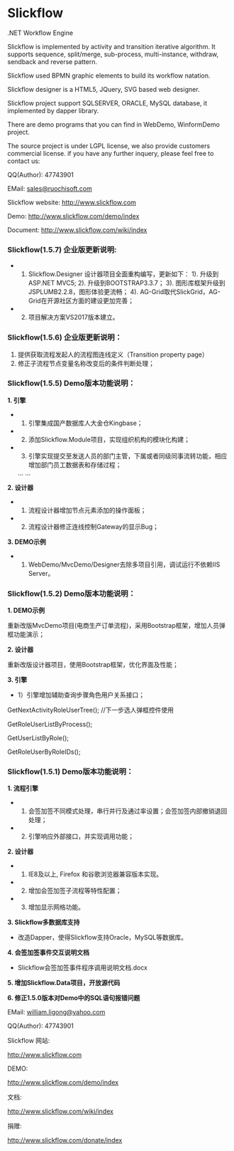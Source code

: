﻿# Slickflow
.NET Workflow Engine

Slickflow is implemented by activity and transition iterative algorithm. It supports sequence, split/merge, sub-process, multi-instance, withdraw, sendback and reverse pattern.

Slickflow used BPMN graphic elements to build its workflow natation.

Slickflow designer is a HTML5, JQuery, SVG based web designer.

Slickflow project support SQLSERVER, ORACLE, MySQL database, it implemented by dapper library.

There are demo programs that you can find in WebDemo, WinformDemo project.

The source project is under LGPL license, we also provide customers commercial license. if you have any further inquery, please feel free to contact us: 


QQ(Author): 47743901

EMail: sales@ruochisoft.com

Slickflow website:
http://www.slickflow.com

Demo:
http://www.slickflow.com/demo/index

Document:
http://www.slickflow.com/wiki/index


### Slickflow(1.5.7) 企业版更新说明:
- 1. Slickflow.Designer 设计器项目全面重构编写，更新如下：
  1). 升级到ASP.NET MVC5;
  2). 升级到BOOTSTRAP3.3.7；
  3). 图形库框架升级到JSPLUMB2.2.8，图形体验更流畅；
  4). AG-Grid取代SlickGrid，AG-Grid在开源社区方面的建设更加完善；
- 2. 项目解决方案VS2017版本建立。

### Slickflow(1.5.6) 企业版更新说明：
1. 提供获取流程发起人的流程图连线定义（Transition property page）
2. 修正子流程节点变量名称改变后的条件判断处理；


### Slickflow(1.5.5) Demo版本功能说明：
**1. 引擎**

- 1) 引擎集成国产数据库人大金仓Kingbase；

- 2) 添加Slickflow.Module项目，实现组织机构的模块化构建；

- 3) 引擎实现提交至发送人员的部门主管，下属或者同级同事流转功能，相应增加部门员工数据表和存储过程；

  <Transition>
    ...
    <Receiver type="Superior" />
    ...
  </Transition>
  
**2. 设计器**

- 1) 流程设计器增加节点元素添加的操作面板；

- 2) 流程设计器修正连线控制Gateway的显示Bug；

**3. DEMO示例**

- 1) WebDemo/MvcDemo/Designer去除多项目引用，调试运行不依赖IIS Server。


### Slickflow(1.5.2) Demo版本功能说明：
**1. DEMO示例**

重新改版MvcDemo项目(电商生产订单流程)，采用Bootstrap框架，增加人员弹框功能演示；

**2. 设计器**

重新改版设计器项目，使用Bootstrap框架，优化界面及性能；

**3. 引擎**

- 1）引擎增加辅助查询步骤角色用户关系接口；

GetNextActivityRoleUserTree();  	//下一步选人弹框控件使用

GetRoleUserListByProcess();

GetUserListByRole();

GetRoleUserByRoleIDs();



### Slickflow(1.5.1) Demo版本功能说明：

**1. 流程引擎**

  - 1) 会签加签不同模式处理，串行并行及通过率设置；会签加签内部撤销退回处理；
  - 2) 引擎响应外部接口，并实现调用功能；

**2. 设计器**

  - 1) IE8及以上, Firefox 和谷歌浏览器兼容版本实现。
  - 2) 增加会签加签子流程等特性配置；
  - 3) 增加显示网格功能。

**3. Slickflow多数据库支持**

  - 改造Dapper，使得Slickflow支持Oracle，MySQL等数据库。

**4. 会签加签事件交互说明文档**

  - Slickflow会签加签事件程序调用说明文档.docx

**5. 增加Slickflow.Data项目，开放源代码**
  
**6. 修正1.5.0版本对Demo中的SQL语句报错问题**


EMail: william.ligong@yahoo.com

QQ(Author): 47743901

Slickflow 网站:

http://www.slickflow.com

DEMO:

http://www.slickflow.com/demo/index

文档:

http://www.slickflow.com/wiki/index

捐赠:

http://www.slickflow.com/donate/index
